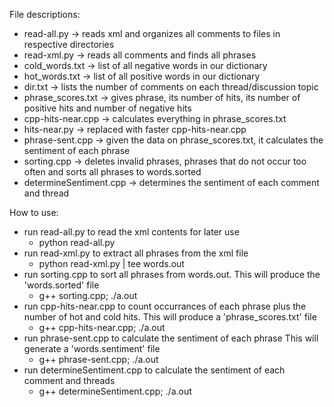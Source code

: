 File descriptions:
  - read-all.py -> reads xml and organizes all comments to files in respective directories
  - read-xml.py -> reads all comments and finds all phrases
  - cold_words.txt -> list of all negative words in our dictionary
  - hot_words.txt -> list of all positive words in our dictionary
  - dir.txt -> lists the number of comments on each thread/discussion topic
  - phrase_scores.txt -> gives phrase, its number of hits, its number of positive hits and number of negative hits
  - cpp-hits-near.cpp -> calculates everything in phrase_scores.txt
  - hits-near.py -> replaced with faster cpp-hits-near.cpp
  - phrase-sent.cpp -> given the data on phrase_scores.txt, it calculates the sentiment of each phrase
  - sorting.cpp -> deletes invalid phrases, phrases that do not occur too often and sorts all phrases to words.sorted
  - determineSentiment.cpp -> determines the sentiment of each comment and thread 

How to use:
  - run read-all.py to read the xml contents for later use
    - python read-all.py
  - run read-xml.py to extract all phrases from the xml file
    - python read-xml.py | tee words.out
  - run sorting.cpp to sort all phrases from words.out. This will
  produce the 'words.sorted' file
    - g++ sorting.cpp; ./a.out
  - run cpp-hits-near.cpp to count occurrances of each phrase
  plus the number of hot and cold hits. This will produce a 
  'phrase_scores.txt' file
    - g++ cpp-hits-near.cpp; ./a.out
  - run phrase-sent.cpp to calculate the sentiment of each phrase
  This will generate a 'words.sentiment' file
    - g++ phrase-sent.cpp; ./a.out
  - run determineSentiment.cpp to calculate the sentiment of
  each comment and threads
    - g++ determineSentiment.cpp; ./a.out

